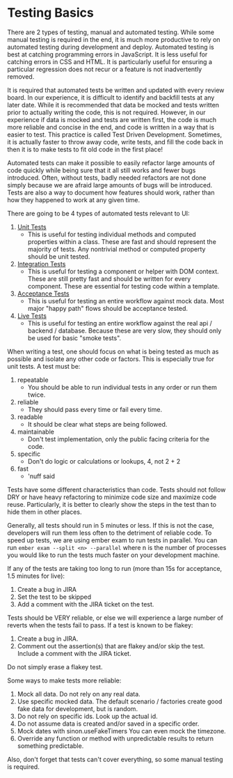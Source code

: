 # Testing Basics

There are 2 types of testing, manual and automated testing. While some manual testing is required in the end, it is much more productive to rely on automated testing during development and deploy. Automated testing is best at catching programming errors in JavaScript. It is less useful for catching errors in CSS and HTML. It is particularly useful for ensuring a particular regression does not recur or a feature is not inadvertently removed.

It is required that automated tests be written and updated with every review board. In our experience, it is difficult to identify and backfill tests at any later date. While it is recommended that data be mocked and tests written prior to actually writing the code, this is not required. However, in our experience if data is mocked and tests are written first, the code is much more reliable and concise in the end, and code is written in a way that is easier to test. This practice is called Test Driven Development. Sometimes, it is actually faster to throw away code, write tests, and fill the code back in then it is to make tests to fit old code in the first place!

Automated tests can make it possible to easily refactor large amounts of code quickly while being sure that it all still works and fewer bugs introduced. Often, without tests, badly needed refactors are not done simply because we are afraid large amounts of bugs will be introduced. Tests are also a way to document how features should work, rather than how they happened to work at any given time.

There are going to be 4 types of automated tests relevant to UI:

1. [Unit Tests](0300-unit-testing.md)
    - This is useful for testing individual methods and computed properties within a class. These are fast and should represent the majority of tests. Any nontrivial method or computed property should be unit tested.
2. [Integration Tests](0400-integration-testing.md)
    - This is useful for testing a component or helper with DOM context. These are still pretty fast and should be written for every component. These are essential for testing code within a template.
3. [Acceptance Tests](0500-acceptance-testing.md)
    - This is useful for testing an entire workflow against mock data. Most major "happy path" flows should be acceptance tested.
4. [Live Tests](0600-live-testing.md)
    - This is useful for testing an entire workflow against the real api / backend / database. Because these are very slow, they should only be used for basic "smoke tests".

When writing a test, one should focus on what is being tested as much as possible and isolate any other code or factors. This is especially true for unit tests. A test must be:

1. repeatable
    - You should be able to run individual tests in any order or run them twice.
2. reliable
    - They should pass every time or fail every time.
3. readable
    - It should be clear what steps are being followed.
4. maintainable
    - Don't test implementation, only the public facing criteria for the code.
5. specific
    - Don't do logic or calculations or lookups, 4, not 2 + 2
6. fast
    - 'nuff said

Tests have some different characteristics than code. Tests should not follow DRY or have heavy refactoring to minimize code size and maximize code reuse. Particularly, it is better to clearly show the steps in the test than to hide them in other places.

Generally, all tests should run in 5 minutes or less. If this is not the case, developers will run them less often to the detriment of reliable code. To speed up tests, we are using ember exam to run tests in parallel. You can run `ember exam --split <n> --parallel` where n is the number of processes you would like to run the tests much faster on your development machine.

If any of the tests are taking too long to run (more than 15s for acceptance, 1.5 minutes for live):

1. Create a bug in JIRA
2. Set the test to be skipped
3. Add a comment with the JIRA ticket on the test.

Tests should be VERY reliable, or else we will experience a large number of reverts when the tests fail to pass. If a test is known to be flakey:

1. Create a bug in JIRA.
2. Comment out the assertion(s) that are flakey and/or skip the test. Include a comment with the JIRA ticket.

Do not simply erase a flakey test.

Some ways to make tests more reliable:

1. Mock all data. Do not rely on any real data.
2. Use specific mocked data. The default scenario / factories create good fake data for development, but is random.
3. Do not rely on specific ids. Look up the actual id.
4. Do not assume data is created and/or saved in a specific order.
5. Mock dates with sinon.useFakeTimers You can even mock the timezone.
6. Override any function or method with unpredictable results to return something predictable.

Also, don't forget that tests can't cover everything, so some manual testing is required.
